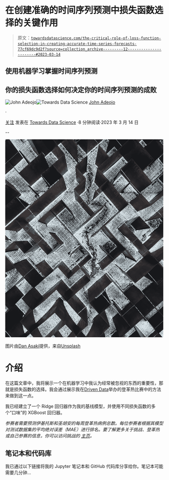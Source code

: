 # 在创建准确的时间序列预测中损失函数选择的关键作用

> 原文：[`towardsdatascience.com/the-critical-role-of-loss-function-selection-in-creating-accurate-time-series-forecasts-77cf69dc9d2f?source=collection_archive---------12-----------------------#2023-03-14`](https://towardsdatascience.com/the-critical-role-of-loss-function-selection-in-creating-accurate-time-series-forecasts-77cf69dc9d2f?source=collection_archive---------12-----------------------#2023-03-14)

## 使用机器学习掌握时间序列预测

## 你的损失函数选择如何决定你的时间序列预测的成败

[](https://johnadeojo.medium.com/?source=post_page-----77cf69dc9d2f--------------------------------)![John Adeojo](https://johnadeojo.medium.com/?source=post_page-----77cf69dc9d2f--------------------------------)[](https://towardsdatascience.com/?source=post_page-----77cf69dc9d2f--------------------------------)![Towards Data Science](https://towardsdatascience.com/?source=post_page-----77cf69dc9d2f--------------------------------) [John Adeojo](https://johnadeojo.medium.com/?source=post_page-----77cf69dc9d2f--------------------------------)

·

[关注](https://medium.com/m/signin?actionUrl=https%3A%2F%2Fmedium.com%2F_%2Fsubscribe%2Fuser%2Ff933e1637e40&operation=register&redirect=https%3A%2F%2Ftowardsdatascience.com%2Fthe-critical-role-of-loss-function-selection-in-creating-accurate-time-series-forecasts-77cf69dc9d2f&user=John+Adeojo&userId=f933e1637e40&source=post_page-f933e1637e40----77cf69dc9d2f---------------------post_header-----------) 发表在 [Towards Data Science](https://towardsdatascience.com/?source=post_page-----77cf69dc9d2f--------------------------------) ·8 分钟阅读·2023 年 3 月 14 日[](https://medium.com/m/signin?actionUrl=https%3A%2F%2Fmedium.com%2F_%2Fvote%2Ftowards-data-science%2F77cf69dc9d2f&operation=register&redirect=https%3A%2F%2Ftowardsdatascience.com%2Fthe-critical-role-of-loss-function-selection-in-creating-accurate-time-series-forecasts-77cf69dc9d2f&user=John+Adeojo&userId=f933e1637e40&source=-----77cf69dc9d2f---------------------clap_footer-----------)

--

[](https://medium.com/m/signin?actionUrl=https%3A%2F%2Fmedium.com%2F_%2Fbookmark%2Fp%2F77cf69dc9d2f&operation=register&redirect=https%3A%2F%2Ftowardsdatascience.com%2Fthe-critical-role-of-loss-function-selection-in-creating-accurate-time-series-forecasts-77cf69dc9d2f&source=-----77cf69dc9d2f---------------------bookmark_footer-----------)![](img/50c340d8f06526401323807ca45397a4.png)

图片由[Dan Asaki](https://unsplash.com/@danasaki?utm_source=medium&utm_medium=referral)提供，来自[Unsplash](https://unsplash.com/?utm_source=medium&utm_medium=referral)

# 介绍

在这篇文章中，我将展示一个在机器学习中我认为经常被忽视的东西的重要性，那就是损失函数的选择。我会通过展示我在[Driven Data](https://www.drivendata.org/competitions/44/dengai-predicting-disease-spread/page/80/)举办的登革热比赛中的方法来做到这一点。

我已经建立了一个 Ridge 回归器作为我的基线模型，并使用不同损失函数的多个“口味”的 XGBoost 回归器。

*参赛者需要预测伊基托斯和圣胡安的每周登革热病例总数。每位参赛者根据其模型对测试数据集的平均绝对误差（MAE）进行排名。要了解更多关于挑战、登革热或自己参赛的信息，你可以访问挑战的* [*主页*](https://www.drivendata.org/competitions/44/dengai-predicting-disease-spread/page/80/)*。*

## 笔记本和代码库

我已通过以下链接将我的 Jupyter 笔记本和 GitHub 代码库分享给你。笔记本可能需要几分钟…
